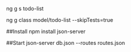 ng g s todo-list

ng g class model/todo-list --skipTests=true

##Install
npm install json-server

##Start
json-server db.json --routes routes.json
